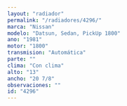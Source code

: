 ```yaml
---
layout: "radiador"
permalink: "/radiadores/4296/"
marca: "Nissan"
modelo: "Datsun, Sedan, PickUp 1800"
ano: "1981"
motor: "1800"
transmision: "Automática"
parte: ""
clima: "Con clima"
alto: "13"
ancho: "20 7/8"
observaciones: ""
id: "4296"
---
```


